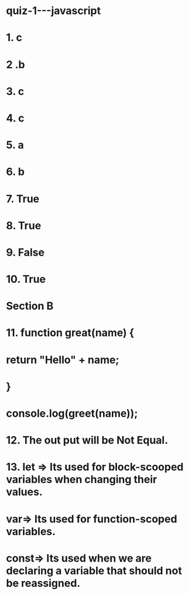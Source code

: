 # quiz-1---javascript


# 1. c
# 2 .b
# 3. c
# 4. c
# 5. a
# 6. b
# 7. True
# 8. True
# 9. False
# 10. True

# Section B
# 11. function great(name) {
 #   return "Hello" + name;
# }
# console.log(greet(name));

# 12. The out put will be Not Equal.

# 13. let => Its used for block-scooped variables when changing their values.
 # var=> Its used for function-scoped variables.
 # const=> Its used when we are declaring a variable that should not be reassigned.
